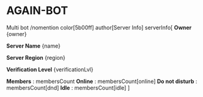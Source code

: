 # AGAIN-BOT
Multi bot
/nomention
color[5b00ff]
author[Server Info]
serverInfo[
**Owner**
{owner} 

**Server Name**
{name}

**Server Region**
{region}

**Verification Level**
{verificationLvl}

**Members** : membersCount
**Online** : membersCount[online]
**Do not disturb** : membersCount[dnd]
**Idle** : membersCount[idle]
]
